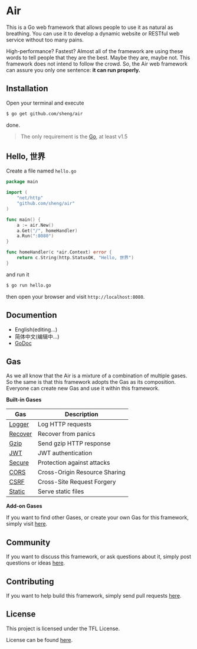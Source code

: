# Air

This is a Go web framework that allows people to use it as natural as breathing. You can use it to develop a dynamic website or RESTful web service without too many pains.

High-performance? Fastest? Almost all of the framework are using these words to tell people that they are the best. Maybe they are, maybe not. This framework does not intend to follow the crowd. So, the Air web framework can assure you only one sentence: **it can run properly.**

## Installation

Open your terminal and execute

```bash
$ go get github.com/sheng/air
```

done.

> The only requirement is the [Go](https://golang.org/dl/), at least v1.5

## Hello, 世界

Create a file named `hello.go`

```go
package main

import (
	"net/http"
	"github.com/sheng/air"
)

func main() {
	a := air.New()
	a.Get("/", homeHandler)
	a.Run(":8080")
}

func homeHandler(c *air.Context) error {
	return c.String(http.StatusOK, "Hello, 世界")
}
```

and run it

```bash
$ go run hello.go
```

then open your browser and visit `http://localhost:8080`.

## Documention

* English(editing...)
* 简体中文(编辑中...)
* [GoDoc](https://godoc.org/github.com/sheng/air)

## Gas

As we all know that the Air is a mixture of a combination of multiple gases. So the same is that this framework adopts the Gas as its composition. Everyone can create new Gas and use it within this framework.

**Built-in Gases**

Gas | Description
--- | ---
[Logger](https://godoc.org/github.com/sheng/air/gases#Logger) | Log HTTP requests
[Recover](https://godoc.org/github.com/sheng/air/gases#Recover) | Recover from panics
[Gzip](https://godoc.org/github.com/sheng/air/gases#Gzip) | Send gzip HTTP response
[JWT](https://godoc.org/github.com/sheng/air/gases#JWT) | JWT authentication
[Secure](https://godoc.org/github.com/sheng/air/gases#Secure) | Protection against attacks
[CORS](https://godoc.org/github.com/sheng/air/gases#CORS) | Cross-Origin Resource Sharing
[CSRF](https://godoc.org/github.com/sheng/air/gases#CSRF) | Cross-Site Request Forgery
[Static](https://godoc.org/github.com/sheng/air/gases#Static) | Serve static files

**Add-on Gases**

If you want to find other Gases, or create your own Gas for this framework, simply visit [here](https://github.com/air-gases).

## Community

If you want to discuss this framework, or ask questions about it, simply post questions or ideas [here](https://github.com/sheng/air/issues).

## Contributing

If you want to help build this framework, simply send pull requests [here](https://github.com/sheng/air/pulls).

## License

This project is licensed under the TFL License.

License can be found [here](LICENSE).
